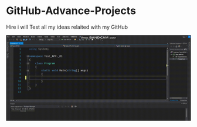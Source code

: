 # GitHub-Advance-Projects
Hire i will Test all my ideas relaited with my GitHub


<p align="center">
  <a href="https://github.com/YaniLozanov/GitHub-Advance-Projects/tree/master/Test%20video">
    <img src="https://github.com/YaniLozanov/GitHub-Advance-Projects/blob/master/Test%20video/ezgif.com-video-to-gif.gif">
  </a>
</p>
